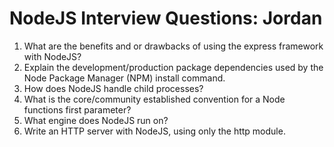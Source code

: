 # NodeJS Interview Questions: Jordan		

1. What are the benefits and or drawbacks of using the express framework with NodeJS?		
2. Explain the development/production package dependencies used by the Node Package Manager (NPM) install command.		
3. How does NodeJS handle child processes?		
4. What is the core/community established convention for a Node functions first parameter?		
5. What engine does NodeJS run on?		
6. Write an HTTP server with NodeJS, using only the http module.
